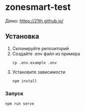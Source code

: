 # zonesmart-test
Демо: https://21th.github.io/

## Установка
1. Склонируйте репозиторий
1. Создайте .env файл из примера
    ```
    cp .env.example .env
    ```
1. Установите зависимости
    ```
    npm install
    ```

### Запуск
```
npm run serve
```
